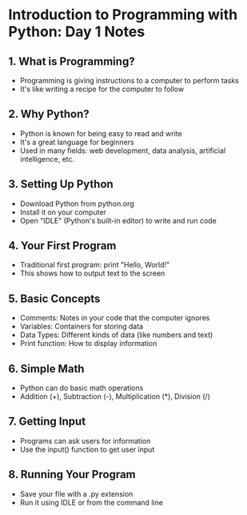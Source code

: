 # Introduction to Programming with Python: Day 1 Notes

## 1. What is Programming?
- Programming is giving instructions to a computer to perform tasks
- It's like writing a recipe for the computer to follow

## 2. Why Python?
- Python is known for being easy to read and write
- It's a great language for beginners
- Used in many fields: web development, data analysis, artificial intelligence, etc.

## 3. Setting Up Python
- Download Python from python.org
- Install it on your computer
- Open "IDLE" (Python's built-in editor) to write and run code

## 4. Your First Program
- Traditional first program: print "Hello, World!"
- This shows how to output text to the screen

## 5. Basic Concepts
- Comments: Notes in your code that the computer ignores
- Variables: Containers for storing data
- Data Types: Different kinds of data (like numbers and text)
- Print function: How to display information

## 6. Simple Math
- Python can do basic math operations
- Addition (+), Subtraction (-), Multiplication (*), Division (/)

## 7. Getting Input
- Programs can ask users for information
- Use the input() function to get user input

## 8. Running Your Program
- Save your file with a .py extension
- Run it using IDLE or from the command line